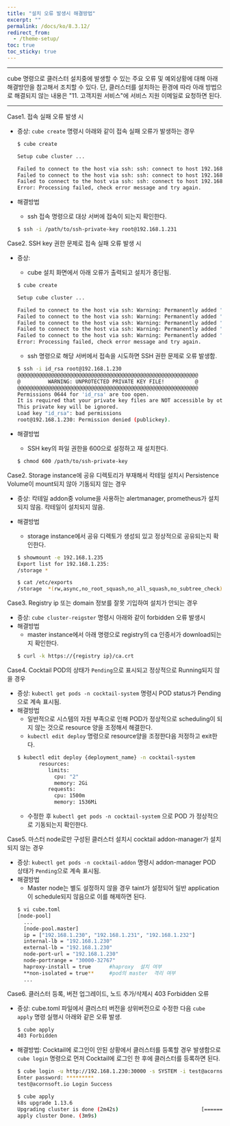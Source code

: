 ```yaml
---
title: "설치 오류 발생시 해결방법"
excerpt: ""
permalink: /docs/ko/8.3.12/
redirect_from:
  - /theme-setup/
toc: true
toc_sticky: true
---
```


---
cube 명령으로 클러스터 설치중에 발생할 수 있는 주요 오류 및 예외상황에 대해 아래 해결방안을 참고해서 조치할 수 있다. 
단, 클러스터를 설치하는 환경에 따라 아래 방법으로 해결되지 않는 내용은 "11. 고객지원 서비스"에 서비스 지원 이메일로 요청하면 된다.

---

Case1. 접속 실패 오류 발생 시 

* 증상: `cube create` 명령시 아래와 같이 접속 실패 오류가 발생하는 경우
    ```bash
    $ cube create
    
    Setup cube cluster ...
    
    Failed to connect to the host via ssh: ssh: connect to host 192.168.1.231 port 22: Operation timed out
    Failed to connect to the host via ssh: ssh: connect to host 192.168.1.230 port 22: Operation timed out
    Failed to connect to the host via ssh: ssh: connect to host 192.168.1.232 port 22: Operation timed out
    Error: Processing failed, check error message and try again.
    ``` 

* 해결방법
    * ssh 접속 명령으로 대상 서버에 접속이 되는지 확인한다.
    ```bash
    $ ssh -i /path/to/ssh-private-key root@192.168.1.231
    ``` 

Case2. SSH key 권한 문제로 접속 실패 오류 발생 시 

* 증상: 
    * cube 설치 화면에서 아래 오류가 출력되고 설치가 중단됨.
    ```bash    
    $ cube create
    
    Setup cube cluster ...
    
    Failed to connect to the host via ssh: Warning: Permanently added '192.168.1.230' (ECDSA) to the list of known hosts.
    Failed to connect to the host via ssh: Warning: Permanently added '192.168.1.231' (ECDSA) to the list of known hosts.
    Failed to connect to the host via ssh: Warning: Permanently added '192.168.1.233' (ECDSA) to the list of known hosts.
    Failed to connect to the host via ssh: Warning: Permanently added '192.168.1.234' (ECDSA) to the list of known hosts.
    Failed to connect to the host via ssh: Warning: Permanently added '192.168.1.232' (ECDSA) to the list of known hosts.
    Error: Processing failed, check error message and try again.
    ```

    * ssh 명령으로 해당 서버에서 접속을 시도하면 SSH 권한 문제로 오류 발생함.
    ```bash    
    $ ssh -i id_rsa root@192.168.1.230
    @@@@@@@@@@@@@@@@@@@@@@@@@@@@@@@@@@@@@@@@@@@@@@@@@@@@@@@@@@@
    @         WARNING: UNPROTECTED PRIVATE KEY FILE!          @
    @@@@@@@@@@@@@@@@@@@@@@@@@@@@@@@@@@@@@@@@@@@@@@@@@@@@@@@@@@@
    Permissions 0644 for 'id_rsa' are too open.
    It is required that your private key files are NOT accessible by others.
    This private key will be ignored.
    Load key "id_rsa": bad permissions
    root@192.168.1.230: Permission denied (publickey).
    ```

* 해결방법
    * SSH key의 파일 권한을 600으로 설정하고 재 설치한다.
    ```bash
    $ chmod 600 /path/to/ssh-private-key
    ``` 


Case2. Storage instance에 공유 디렉토리가 부재해서 칵테일 설치시 Persistence Volume이 mount되지 않아 기동되지 않는 경우 

* 증상: 칵테일 addon중 volume을 사용하는 alertmanager, prometheus가 설치되지 않음. 칵테일이 설치되지 않음.
* 해결방법
    * storage instance에서 공유 디렉토가 생성되 있고 정상적으로 공유되는지 확인한다.
    
    ```bash
    $ showmount -e 192.168.1.235
    Export list for 192.168.1.235:
    /storage *
    
    $ cat /etc/exports
    /storage  *(rw,async,no_root_squash,no_all_squash,no_subtree_check)
    ``` 

Case3. Registry ip 또는 domain 정보를 잘못 기입하여 설치가 안되는 경우

* 증상: `cube cluster-reigster` 명령시 아래와 같이 forbidden 오류 발생시
* 해결방법
    * master instance에서 아래 명령으로 registry의 ca 인증서가 download되는지 확인한다.
    ```bash
    $ curl -k https://{registry ip}/ca.crt
    ``` 

Case4. Cocktail POD의 상태가 `Pending`으로 표시되고 정상적으로 Running되지 않을 경우

* 증상: `kubectl get pods -n cocktail-system` 명령시 POD status가 Pending으로 계속 표시됨.
* 해결방법
    * 일반적으로 시스템의 자원 부족으로 인해 POD가 정상적으로 scheduling이 되지 않는 것으로 resource 양을 조정해서 해결한다.
    * `kubectl edit deploy` 명령으로 resource양을 조정한다음 저정하고 exit한다.
    ```bash
    $ kubectl edit deploy {deployment_name} -n cocktail-system
           resources:
              limits:
                cpu: "2"
                memory: 2Gi
              requests:
                cpu: 1500m
                memory: 1536Mi
    ``` 
    * 수정한 후 `kubectl get pods -n cocktail-system` 으로 POD 가 정상적으로 기동되는지 확인한다.


Case5. 마스터 node로만 구성된 클러스터 설치시 cocktail addon-manager가 설치되지 않는 경우 

* 증상: `kubectl get pods -n cocktail-addon` 명령시 addon-manager POD 상태가 `Pending`으로 계속 표시됨.
* 해결방법
    * Master node는 별도 설정하지 않을 경우 taint가 설정되어 일반 application이 schedule되지 않음으로 이를 해제하면 된다.
    ```bash
    $ vi cube.toml
    [node-pool]
      ...
      [node-pool.master]
      ip = ["192.168.1.230", "192.168.1.231", "192.168.1.232"]
      internal-lb = "192.168.1.230"
      external-lb = "192.168.1.230"
      node-port-url = "192.168.1.230"
      node-portrange = "30000-32767"
      haproxy-install = true      #haproxy  설치 여부
      **non-isolated = true**     #pod의 master  격리 여부      
      ...    
    ``` 

Case6. 클러스터 등록, 버전 업그레이드, 노드 추가/삭제시 403 Forbidden 오류 

* 증상: cube.toml 파일에서 클러스터 버전을 상위버전으로 수정한 다음 `cube apply` 명령 실행시 아래와 같은 오류 발생.
    ```bash
    $ cube apply
    403 Forbidden
    ``` 

* 해결방법: Cocktail에 로그인이 안된 상황에서 클러스터를 등록할 경우 발생함으로 `cube login` 명령으로 먼저 Cocktail에 로그인 한 후에 클러스터를 등록하면 된다.
    ```bash
    $ cube login -u http://192.168.1.230:30000 -s SYSTEM -i test@acornsoft.io
    Enter password: *********
    test@acornsoft.io Login Success
    
    $ cube apply
    k8s upgrade 1.13.6
    Upgrading cluster is done (2m42s)                           [==================================================] 100.00%
    apply cluster Done. (3m9s)    
    ``` 
